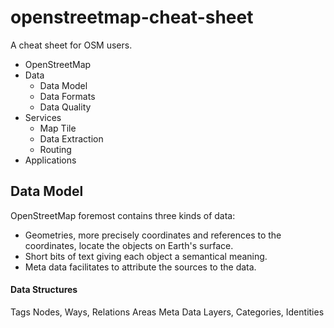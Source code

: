 # openstreetmap-cheat-sheet
A cheat sheet for OSM users.

- OpenStreetMap
- Data
  + Data Model
  + Data Formats
  + Data Quality
- Services
  + Map Tile
  + Data Extraction
  + Routing 
- Applications


## Data Model
OpenStreetMap foremost contains three kinds of data:
- Geometries, more precisely coordinates and references to the coordinates, locate the objects on Earth's surface.
- Short bits of text giving each object a semantical meaning.
- Meta data facilitates to attribute the sources to the data.

#### Data Structures
Tags
Nodes, Ways, Relations
Areas
Meta Data
Layers, Categories, Identities